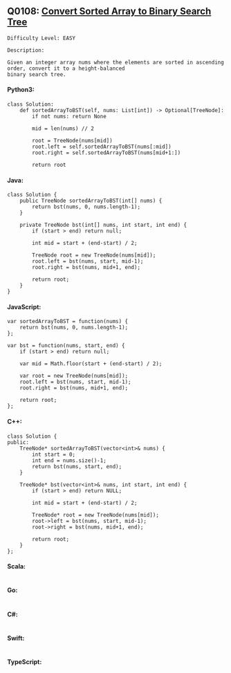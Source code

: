 ## Q0108: [Convert Sorted Array to Binary Search Tree](https://leetcode.com/problems/convert-sorted-array-to-binary-search-tree/)

```
Difficulty Level: EASY
```

```
Description:

Given an integer array nums where the elements are sorted in ascending order, convert it to a height-balanced
binary search tree.
```

#### Python3:

```
class Solution:
    def sortedArrayToBST(self, nums: List[int]) -> Optional[TreeNode]:
        if not nums: return None

        mid = len(nums) // 2

        root = TreeNode(nums[mid])
        root.left = self.sortedArrayToBST(nums[:mid])
        root.right = self.sortedArrayToBST(nums[mid+1:])

        return root
```

#### Java:

```
class Solution {
    public TreeNode sortedArrayToBST(int[] nums) {
        return bst(nums, 0, nums.length-1);
    }

    private TreeNode bst(int[] nums, int start, int end) {
        if (start > end) return null;

        int mid = start + (end-start) / 2;

        TreeNode root = new TreeNode(nums[mid]);
        root.left = bst(nums, start, mid-1);
        root.right = bst(nums, mid+1, end);

        return root;
    }
}
```

#### JavaScript:

```
var sortedArrayToBST = function(nums) {
    return bst(nums, 0, nums.length-1);
};

var bst = function(nums, start, end) {
    if (start > end) return null;

    var mid = Math.floor(start + (end-start) / 2);

    var root = new TreeNode(nums[mid]);
    root.left = bst(nums, start, mid-1);
    root.right = bst(nums, mid+1, end);

    return root;
};
```

#### C++:

```
class Solution {
public:
    TreeNode* sortedArrayToBST(vector<int>& nums) {
        int start = 0;
        int end = nums.size()-1;
        return bst(nums, start, end);
    }

    TreeNode* bst(vector<int>& nums, int start, int end) {
        if (start > end) return NULL;

        int mid = start + (end-start) / 2;

        TreeNode* root = new TreeNode(nums[mid]);
        root->left = bst(nums, start, mid-1);
        root->right = bst(nums, mid+1, end);

        return root;
    }
};
```

#### Scala:

```

```

#### Go:

```

```

#### C#:

```

```

#### Swift:

```

```

#### TypeScript:

```

```